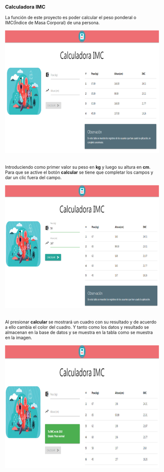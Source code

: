 ### Calculadora IMC

La función de este proyecto es poder calcular el peso ponderal o IMC(Índice de Masa Corporal) de una persona.<br><br>
<img src="https://github.com/Eifro/calculadora-imc/blob/master/Assets/img/ejemplo0.PNG" width="800px" height="400"><br><br><br>
Introduciendo como primer valor su peso en <b>kg</b> y luego su altura en <b>cm</b>. Para que se active el botón <b>calcular</b> se tiene que completar los campos y dar un clic fuera del campo.<br><br>
<img src="https://github.com/Eifro/calculadora-imc/blob/master/Assets/img/ejemplo1.PNG" width="800px" height="400"><br><br><br>
Al presionar <b>calcular</b> se mostrará un cuadro con su resultado y de acuerdo a ello cambia el color del cuadro. Y tanto como los datos y resultado se almacenan en la base de datos y se muestra en la tabla como se muestra en la imagen.<br><br>
<img src="https://github.com/Eifro/calculadora-imc/blob/master/Assets/img/ejemplo2.PNG" width="800px" height="400">
